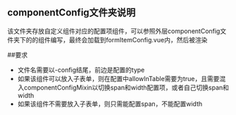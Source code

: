 ## componentConfig文件夹说明
该文件夹存放自定义组件对应的配置项组件，可以参照外层componentConfig文件夹下的的组件编写，最终会加载到formItemConfig.vue内，然后被渲染


##要求
- 文件名需要以-config结尾，前边是配置的type
- 如果该组件可以放入子表单，则在配置中allowInTable需要为true，且需要混入componentConfigMixin以切换span和width配置项，或者自己切换span和width
- 如果该组件不需要放入子表单，则只需能配置span，不能配置width
